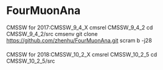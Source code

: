 # FourMuonAna
CMSSW for 2017:CMSSW_9_4_X 
cmsrel CMSSW_9_4_2
cd CMSSW_9_4_2/src
cmsenv
git clone https://github.com/zhenhu/FourMuonAna.git
scram b -j28

####
CMSSW for 2018:CMSSW_10_2_X
cmsrel CMSSW_10_2_5
cd CMSSW_10_2_5/src







